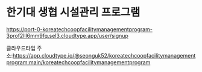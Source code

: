 # 한기대 생협 시설관리 프로그램

https://port-0-koreatechcoopfacilitymanagementprogram-3prof2lll6mm9fq.sel3.cloudtype.app/user/signup


클라우드타입 주소:https://app.cloudtype.io/@seonguk52/koreatechcoopfacilitymanagementprogram:main/koreatechcoopfacilitymanagementprogram

